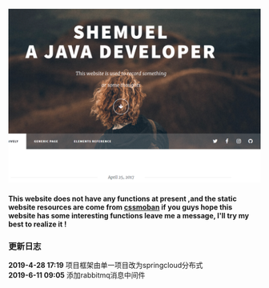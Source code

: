 ![md1](https://github.com/ShemuelDeng/site/blob/master/blog/blog-consumer/src/main/resources/static/images/md1.png)

#### This website does not have any functions at present ,and the static website resources are come from [cssmoban](http://www.cssmoban.com/)  if you guys hope this website has some  interesting functions  leave me a message, I'll try my best to realize it !

### 更新日志

**2019-4-28 17:19**   项目框架由单一项目改为springcloud分布式 <br>
**2019-6-11 09:05**   添加rabbitmq消息中间件<br>

